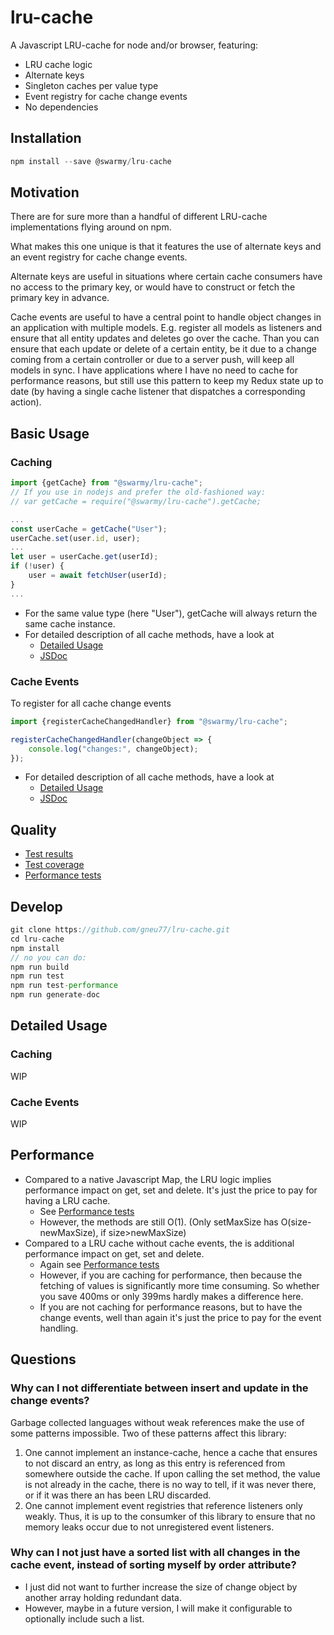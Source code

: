 # lru-cache
A Javascript LRU-cache for node and/or browser, featuring:
* LRU cache logic
* Alternate keys
* Singleton caches per value type
* Event registry for cache change events
* No dependencies

## Installation
```javascript
npm install --save @swarmy/lru-cache
```

## Motivation
There are for sure more than a handful of different LRU-cache implementations flying around on npm.

What makes this one unique is that it features the use of alternate keys and an event registry for cache change events.

Alternate keys are useful in situations where certain cache consumers have no access to the primary key, or would have to construct or fetch the primary key in advance.

Cache events are useful to have a central point to handle object changes in an application with multiple models. E.g. register all models as listeners and ensure that all entity updates and deletes go over the cache. Than you can ensure that each update or delete of a certain entity, be it due to a change coming from a certain controller or due to a server push, will keep all models in sync. I have applications where I have no need to cache for performance reasons, but still use this pattern to keep my Redux state up to date (by having a single cache listener that dispatches a corresponding action).

## Basic Usage

### Caching
```javascript
import {getCache} from "@swarmy/lru-cache";
// If you use in nodejs and prefer the old-fashioned way:
// var getCache = require("@swarmy/lru-cache").getCache;

...
const userCache = getCache("User");
userCache.set(user.id, user);
...
let user = userCache.get(userId);
if (!user) {
    user = await fetchUser(userId);
}
...
```
* For the same value type (here "User"), getCache will always return the same cache instance.
* For detailed description of all cache methods, have a look at
    * [Detailed Usage](#caching-detail)
    * [JSDoc](https://rawcdn.githack.com/gneu77/lru-cache/a03482ca34b4dd7decf6d6057e56c8a8cee7fb6e/docs/index.html)

### Cache Events
To register for all cache change events
```javascript
import {registerCacheChangedHandler} from "@swarmy/lru-cache";

registerCacheChangedHandler(changeObject => {
    console.log("changes:", changeObject);
});
```
* For detailed description of all cache methods, have a look at
    * [Detailed Usage](#cache-events-detail)
    * [JSDoc](https://rawcdn.githack.com/gneu77/lru-cache/a03482ca34b4dd7decf6d6057e56c8a8cee7fb6e/docs/index.html)

## Quality
* [Test results](https://rawcdn.githack.com/gneu77/lru-cache/a03482ca34b4dd7decf6d6057e56c8a8cee7fb6e/test-report.html)
* [Test coverage](https://rawcdn.githack.com/gneu77/lru-cache/a03482ca34b4dd7decf6d6057e56c8a8cee7fb6e/coverage/index.html)
* [Performance tests](https://rawcdn.githack.com/gneu77/lru-cache/a03482ca34b4dd7decf6d6057e56c8a8cee7fb6e/performance-report.html)

## Develop
```javascript
git clone https://github.com/gneu77/lru-cache.git
cd lru-cache
npm install
// no you can do:
npm run build
npm run test
npm run test-performance
npm run generate-doc
```

## Detailed Usage

### Caching <a name="caching-detail"></a>
WIP

### Cache Events <a name="cache-events-detail"></a>
WIP

## Performance
* Compared to a native Javascript Map, the LRU logic implies performance impact on get, set and delete. It's just the price to pay for having a LRU cache.
    * See [Performance tests](https://rawcdn.githack.com/gneu77/lru-cache/a03482ca34b4dd7decf6d6057e56c8a8cee7fb6e/performance-report.html)
    * However, the methods are still O(1). (Only setMaxSize has O(size-newMaxSize), if size>newMaxSize)
* Compared to a LRU cache without cache events, the is additional performance impact on get, set and delete.
    * Again see [Performance tests](https://rawcdn.githack.com/gneu77/lru-cache/a03482ca34b4dd7decf6d6057e56c8a8cee7fb6e/performance-report.html)
    * However, if you are caching for performance, then because the fetching of values is significantly more time consuming. So whether you save 400ms or only 399ms hardly makes a difference here.
    * If you are not caching for performance reasons, but to have the change events, well than again it's just the price to pay for the event handling.

## Questions

### Why can I not differentiate between insert and update in the change events?
Garbage collected languages without weak references make the use of some patterns impossible. Two of these patterns affect this library:
1. One cannot implement an instance-cache, hence a cache that ensures to not discard an entry, as long as this entry is referenced from somewhere outside the cache. If upon calling the set method, the value is not already in the cache, there is no way to tell, if it was never there, or if it was there an has been LRU discarded.
2. One cannot implement event registries that reference listeners only weakly. Thus, it is up to the consumker of this library to ensure that no memory leaks occur due to not unregistered event listeners.

### Why can I not just have a sorted list with all changes in the cache event, instead of sorting myself by order attribute?
* I just did not want to further increase the size of change object by another array holding redundant data.
* However, maybe in a future version, I will make it configurable to optionally include such a list.
